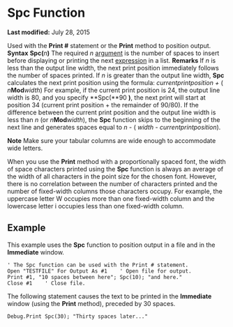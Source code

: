 
# Spc Function

 **Last modified:** July 28, 2015


Used with the  **Print #** statement or the **Print** method to position output.
 **Syntax**
 **Spc(**_n_**)**
The required  _n_ [argument](b8bdf64f-5920-1ae9-16d0-b26d09524a30.md) is the number of spaces to insert before displaying or printing the next [expression](b8bdf64f-5920-1ae9-16d0-b26d09524a30.md) in a list.
 **Remarks**
If  _n_ is less than the output line width, the next print position immediately follows the number of spaces printed. If _n_ is greater than the output line width, **Spc** calculates the next print position using the formula:
 _currentprintposition +_ ( _n_**Mod**_width_)
For example, if the current print position is 24, the output line width is 80, and you specify  **Spc(**90 **)**, the next print will start at position 34 (current print position + the remainder of 90/80). If the difference between the current print position and the output line width is less than  _n_ (or _n_**Mod**_width_), the  **Spc** function skips to the beginning of the next line and generates spaces equal to _n_ - ( _width_ - _currentprintposition_).

 **Note**  Make sure your tabular columns are wide enough to accommodate wide letters.

When you use the  **Print** method with a proportionally spaced font, the width of space characters printed using the **Spc** function is always an average of the width of all characters in the point size for the chosen font. However, there is no correlation between the number of characters printed and the number of fixed-width columns those characters occupy. For example, the uppercase letter W occupies more than one fixed-width column and the lowercase letter i occupies less than one fixed-width column.

## Example

This example uses the  **Spc** function to position output in a file and in the **Immediate** window.


```
' The Spc function can be used with the Print # statement.
Open "TESTFILE" For Output As #1    ' Open file for output.
Print #1, "10 spaces between here"; Spc(10); "and here."
Close #1    ' Close file.

```

The following statement causes the text to be printed in the  **Immediate** window (using the **Print** method), preceded by 30 spaces.




```
Debug.Print Spc(30); "Thirty spaces later..."


```


